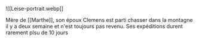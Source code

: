 ![[Leise-portrait.webp]]

Mère de [[Marthe]], son époux Clemens est parti chasser dans la montagne il y a deux semaine et n'est toujours pas revenu. Ses expéditions durent rarement plsu de 10 jours